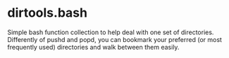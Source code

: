 # dirtools.bash
Simple bash function collection to help deal with one set of directories. Differently of pushd and popd, you can bookmark your preferred (or most frequently used) directories and walk between them easily.
